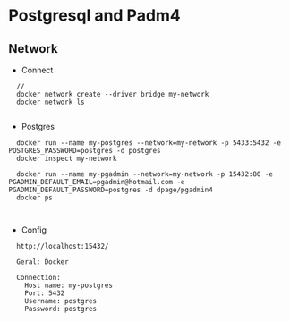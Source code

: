 # Postgresql and Padm4


## Network

- Connect

```
  //
  docker network create --driver bridge my-network
  docker network ls
    
```

- Postgres

```
  docker run --name my-postgres --network=my-network -p 5433:5432 -e POSTGRES_PASSWORD=postgres -d postgres
  docker inspect my-network

  docker run --name my-pgadmin --network=my-network -p 15432:80 -e PGADMIN_DEFAULT_EMAIL=pgadmin@hotmail.com -e PGADMIN_DEFAULT_PASSWORD=postgres -d dpage/pgadmin4
  docker ps

  
```

- Config

```
  http://localhost:15432/
  
  Geral: Docker

  Connection: 
    Host name: my-postgres
    Port: 5432
    Username: postgres
    Password: postgres

  ```
